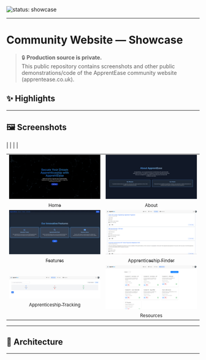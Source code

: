 <!-- Badges -->
![status: showcase](https://img.shields.io/badge/status-showcase-blue)

---

# Community Website — Showcase

> 🔒 **Production source is private.**  
> This public repository contains screenshots and other public demonstrations/code of the ApprentEase community website (apprentease.co.uk).

## ✨ Highlights

---

## 🖼 Screenshots
| | | |
<table>
  <tr>
    <td align="center"><a href="images/landing.png"><img src="images/landing.png" alt="Home" width="420"><br><sub>Home</sub></a></td>
    <td align="center"><a href="images/about.png"><img src="images/about.png" alt="About" width="420"><br><sub>About</sub></a></td>
  </tr>
  <tr>
    <td align="center"><a href="images/features.png"><img src="images/features.png" alt="Features" width="420"><br><sub>Features</sub></a></td>
    <td align="center"><a href="images/finder.png"><img src="images/finder.png" alt="Apprenticeship Finder" width="420"><br><sub>Apprenticeship Finder</sub></a></td>
  </tr>
  <tr>
    <td align="center"><a href="images/tracker.png"><img src="images/tracker.png" alt="Apprenticeship Tracking" width="420"><br><sub>Apprenticeship Tracking</sub></a></td>
    <td align="center"><a href="images/resources.png"><img src="images/resources.png" alt="Resources" width="420"><br><sub>Resources</sub></a></td>
  </tr>
</table>


---

## 🧱 Architecture

---

